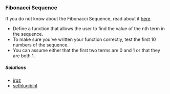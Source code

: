 ### Fibonacci Sequence
If you do not know about the Fibonacci Sequence, read about it [here](https://en.wikipedia.org/wiki/Fibonacci_number).
- Define a function that allows the user to find the value of the nth term in the sequence.
- To make sure you've written your function correctly, test the first 10 numbers of the sequence.
- You can assume either that the first two terms are 0 and 1 or that they are both 1.

##### Solutions
- [jrgz](https://github.com/jrgz/solutions/blob/master/fibonacci/fib.py)
- [sethlugibihl](https://github.com/sethlugibihl/BeginnerProjectSolutions/blob/master/fib.py)
